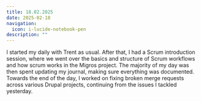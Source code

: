 ```yaml
---
title: 18.02.2025
date: 2025-02-18
navigation:
  icon: i-lucide-notebook-pen
description: ""
---
```


I started my daily with Trent as usual. After that, I had a Scrum introduction session, where we went over the basics and structure of Scrum workflows and how scrum works in the Migros project. The majority of my day was then spent updating my journal, making sure everything was documented. Towards the end of the day, I worked on fixing broken merge requests across various Drupal projects, continuing from the issues I tackled yesterday.


